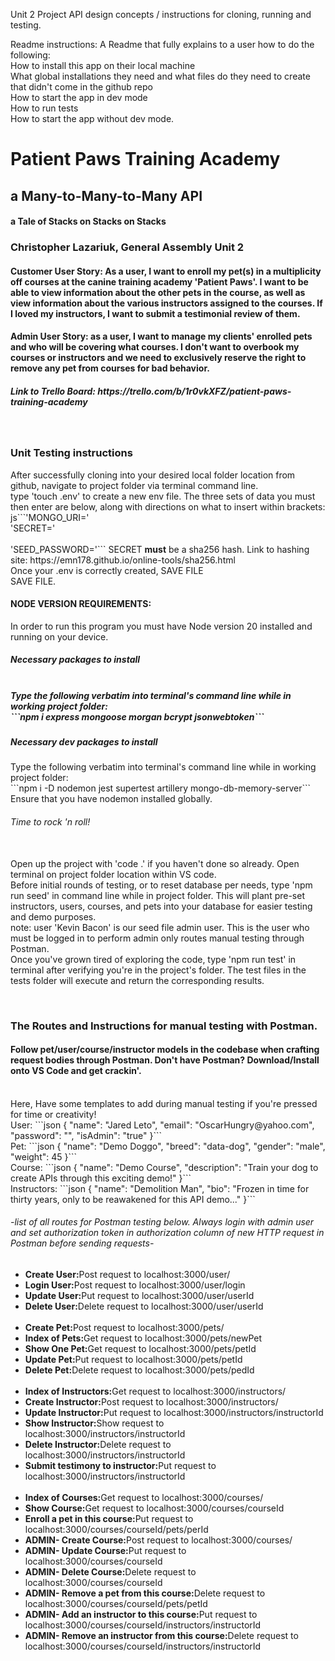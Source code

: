 Unit 2 Project API design concepts / instructions for cloning, running and testing.

Readme instructions:
A Readme that fully explains to a user how to do the following:<br>
How to install this app on their local machine<br>
What global installations they need and what files do they need to create that didn't come in the github repo<br>
How to start the app in dev mode<br>
How to run tests<br>
How to start the app without dev mode.<br>

<h1>Patient Paws Training Academy</h1>
<h2>a Many-to-Many-to-Many API</h2>
<h4>a Tale of Stacks on Stacks on Stacks</h4>
<h3>Christopher Lazariuk, General Assembly Unit 2</h3>
<h4>Customer User Story: As a user, I want to enroll my pet(s) in a multiplicity off courses at the canine training academy 'Patient Paws'. I want to be able to view information about the other pets in the course, as well as view information about the various instructors assigned to the courses. If I loved my instructors, I want to submit a testimonial review of them.</h4>
<h4>Admin User Story: as a user, I want to manage my clients' enrolled pets and who will be covering what courses. I don't want to overbook my courses or instructors and we need to exclusively reserve the right to remove any pet from courses for bad behavior.</h4>
<h5>Link to Trello Board: https://trello.com/b/1r0vkXFZ/patient-paws-training-academy</h5>
<br>
<h3>Unit Testing instructions</h3>
<p>After successfully cloning into your desired local folder location from github, navigate to project folder via terminal command line.
<br>
type 'touch .env' to create a new env file. The three sets of data you must then enter are below, along with directions on what to insert within brackets: <br>
js```'MONGO_URI=<enterLinkInformationToYourMongDBdatabase>'<br>
'SECRET=<enterSHA-256-SECRET-encryptionToPreferredSecretPassword>'<br>
<br>'SEED_PASSWORD=<enterYourDesiredMockPasswordForSeedFiles>'```
SECRET <strong>must</strong> be a sha256 hash. Link to hashing site: https://emn178.github.io/online-tools/sha256.html
<br>Once your .env is correctly created, SAVE FILE<br>
SAVE FILE.
<h4>NODE VERSION REQUIREMENTS:</h4>
In order to run this program you must have Node version 20 installed and running on your device.
<br>
<h5>Necessary packages to install<h5>
<br> Type the following verbatim into terminal's command line while in working project folder:<br>
```npm i express mongoose morgan bcrypt jsonwebtoken```
<br>
<h5>Necessary dev packages to install</h5> Type the following verbatim into terminal's command line while in working project folder: <br>
```npm i -D nodemon jest supertest artillery mongo-db-memory-server```
<br>
Ensure that you have nodemon installed globally.
<br>
<h6>Time to rock 'n roll!</h6>
<br>
Open up the project with 'code .' if you haven't done so already. Open terminal on project folder location within VS code.
<br>
Before initial rounds of testing, or to reset database per needs, type 'npm run seed' in command line while in project folder. This will plant pre-set instructors, users, courses, and pets into your database for easier testing and demo purposes. <br>note: user 'Kevin Bacon' is our seed file admin user. This is the user who must be logged in to perform admin only routes manual testing through Postman.
<br>
Once you've grown tired of exploring the code, type 'npm run test' in terminal after verifying you're in the project's folder. The test files in the tests folder will execute and return the corresponding results.
</p>
<br>
<h3>The Routes and Instructions for manual testing with Postman.</h3>
<h4>Follow pet/user/course/instructor models in the codebase when crafting request bodies through Postman. Don't have Postman? Download/Install onto VS Code and get crackin'.</h4>
<br>Here, Have some templates to add during manual testing if you're pressed for time or creativity!<br>
User: ```json
{
    "name": "Jared Leto",
    "email": "OscarHungry@yahoo.com",
    "password": "<make your own, please>",
    "isAdmin": "true"
}```
<br>
Pet: ```json
{
    "name": "Demo Doggo",
    "breed": "data-dog",
    "gender": "male",
    "weight": 45
}```
<br>
Course: ```json
{
    "name": "Demo Course",
    "description": "Train your dog to create APIs through this exciting demo!"
}```
<br>
Instructors: ```json
{
    "name": "Demolition Man",
    "bio": "Frozen in time for thirty years, only to be reawakened for this API demo..."
}```
<br>
<h6>-list of all routes for Postman testing below. Always login with admin user and set authorization token in authorization column of new HTTP request in Postman before sending requests-</h6>
    <ul>
    <li><strong>Create User:</strong>Post request to localhost:3000/user/</li>
    <li><strong>Login User:</strong>Post request to localhost:3000/user/login</li>
    <li><strong>Update User:</strong>Put request to localhost:3000/user/userId</li>
    <li><strong>Delete User:</strong>Delete request to localhost:3000/user/userId</li>
    <br>
    <li><strong>Create Pet:</strong>Post request to localhost:3000/pets/</li>
    <li><strong>Index of Pets:</strong>Get request to localhost:3000/pets/newPet</li>
    <li><strong>Show One Pet:</strong>Get request to localhost:3000/pets/petId</li>
    <li><strong>Update Pet:</strong>Put request to localhost:3000/pets/petId</li>
    <li><strong>Delete Pet:</strong>Delete request to localhost:3000/pets/pedId</li>
    <br>
    <li><strong>Index of Instructors:</strong>Get request to localhost:3000/instructors/</li>
    <li><strong>Create Instructor:</strong>Post request to localhost:3000/instructors/</li>
    <li><strong>Update Instructor:</strong>Put request to localhost:3000/instructors/instructorId</li>
    <li><strong>Show Instructor:</strong>Show request to localhost:3000/instructors/instructorId</li>
    <li><strong>Delete Instructor:</strong>Delete request to localhost:3000/instructors/instructorId</li>
    <li><strong>Submit testimony to instructor:</strong>Put request to localhost:3000/instructors/instructorId</li>
    <br>
    <li><strong>Index of Courses:</strong>Get request to localhost:3000/courses/</li>
    <li><strong>Show Course:</strong>Get request to localhost:3000/courses/courseId</li>
    <li><strong>Enroll a pet in this course:</strong>Put request to localhost:3000/courses/courseId/pets/perId</li>
    <li><strong>ADMIN- Create Course:</strong>Post request to localhost:3000/courses/</li>
    <li><strong>ADMIN- Update Course:</strong>Put request to localhost:3000/courses/courseId</li>
    <li><strong>ADMIN- Delete Course:</strong>Delete request to localhost:3000/courses/courseId</li>
    <li><strong>ADMIN- Remove a pet from this course:</strong>Delete request to localhost:3000/courses/courseId/pets/petId</li>
    <li><strong>ADMIN- Add an instructor to this course:</strong>Put request to localhost:3000/courses/courseId/instructors/instructorId</li>
    <li><strong>ADMIN- Remove an instructor from this course:</strong>Delete request to localhost:3000/courses/courseId/instructors/instructorId</li>
    </ul>
<br>
</ol>
